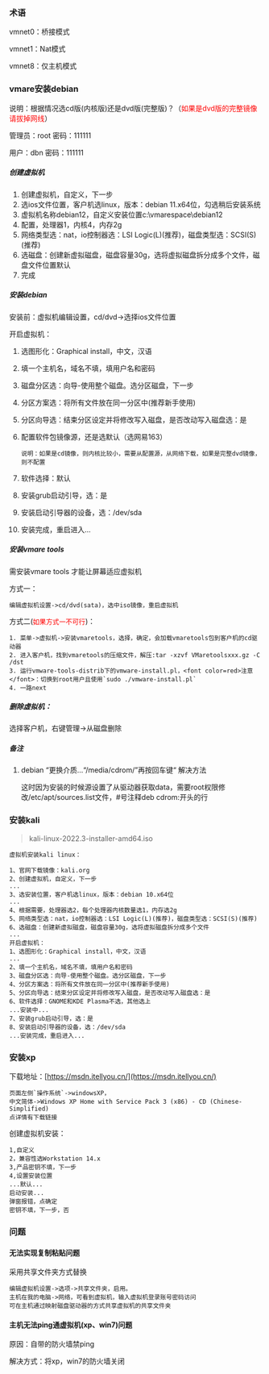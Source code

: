 ### 术语

vmnet0：桥接模式

vmnet1：Nat模式

vmnet8：仅主机模式



### vmare安装debian

说明：根据情况选cd版(内核版)还是dvd版(完整版)？（<font color=red>如果是dvd版的完整镜像请拔掉网线</font>）

管理员：root 密码：111111

用户：dbn 密码：111111

##### 创建虚拟机

1. 创建虚拟机，自定义，下一步
2. 选ios文件位置，客户机选linux，版本：debian 11.x64位，勾选稍后安装系统
3. 虚拟机名称debian12，自定义安装位置c:\vmarespace\debian12
4. 配置，处理器1，内核4，内存2g
5. 网络类型选：nat，io控制器选：LSI Logic(L)(推荐)，磁盘类型选：SCSI(S)(推荐)
6. 选磁盘：创建新虚拟磁盘，磁盘容量30g，选将虚拟磁盘拆分成多个文件，磁盘文件位置默认
7. 完成

##### 安装debian

安装前：虚拟机编辑设置，cd/dvd->选择ios文件位置

开启虚拟机：

1. 选图形化：Graphical install，中文，汉语

2. 填一个主机名，域名不填，填用户名和密码

3. 磁盘分区选：向导-使用整个磁盘。选分区磁盘，下一步

4. 分区方案选：将所有文件放在同一分区中(推荐新手使用)

5. 分区向导选：结束分区设定并将修改写入磁盘，是否改动写入磁盘选：是

6. 配置软件包镜像源，还是选默认（选网易163）

   ```
   说明：如果是cd镜像，则内核比较小，需要从配置源，从网络下载，如果是完整dvd镜像，则不配置
   ```

7. 软件选择：默认

8. 安装grub启动引导，选：是

9. 安装启动引导器的设备，选：/dev/sda

10. 安装完成，重启进入...

##### 安装vmare tools

需安装vmare tools 才能让屏幕适应虚拟机

方式一：

```
编辑虚拟机设置->cd/dvd(sata)，选中iso镜像，重启虚拟机
```

方式二(<font color=red size=2px>如果方式一不可行</font>)：

```
1. 菜单->虚拟机->安装vmaretools，选择，确定，会加载vmaretools包到客户机的cd驱动器
2. 进入客户机，找到vmaretools的压缩文件，解压:tar -xzvf VMaretoolsxxx.gz -C /dst
3. 运行vmware-tools-distrib下的vmware-install.pl，<font color=red>注意</font>：切换到root用户且使用`sudo ./vmware-install.pl`
4. 一路next
```

##### 删除虚拟机：
选择客户机，右键管理->从磁盘删除

##### 备注

1. debian “更换介质...“/media/cdrom/”再按回车键“ 解决方法

   这时因为安装的时候源设置了从驱动器获取data，需要root权限修改/etc/apt/sources.list文件，#号注释deb cdrom:开头的行

### 安装kali

> kali-linux-2022.3-installer-amd64.iso

```
虚拟机安装kali linux：

1、官网下载镜像：kali.org
2、创建虚拟机，自定义，下一步
...
3、选安装位置，客户机选linux，版本：debian 10.x64位
...
4、根据需要，处理器选2，每个处理器内核数量选1，内存选2g
5、网络类型选：nat，io控制器选：LSI Logic(L)(推荐)，磁盘类型选：SCSI(S)(推荐)
6、选磁盘：创建新虚拟磁盘，磁盘容量30g，选将虚拟磁盘拆分成多个文件
...
开启虚拟机：
1、选图形化：Graphical install，中文，汉语
...
2、填一个主机名，域名不填，填用户名和密码
3、磁盘分区选：向导-使用整个磁盘。选分区磁盘，下一步
4、分区方案选：将所有文件放在同一分区中(推荐新手使用)
5、分区向导选：结束分区设定并将修改写入磁盘，是否改动写入磁盘选：是
6、软件选择：GNOME和KDE Plasma不选，其他选上
...安装中...
7、安装grub启动引导，选：是
8、安装启动引导器的设备，选：/dev/sda
...安装完成，重启进入...
```

### 安装xp

下载地址：[https://msdn.itellyou.cn/](https://msdn.itellyou.cn/)

```
页面左侧`操作系统`->windowsXP，
中文简体->Windows XP Home with Service Pack 3 (x86) - CD (Chinese-Simplified)
点详情有下载链接
```

创建虚拟机安装：

```
1,自定义
2，兼容性选Workstation 14.x
3,产品密钥不填，下一步
4,设置安装位置
...默认...
启动安装...
弹窗报错，点确定
密钥不填，下一步，否
```



### 问题

####  无法实现复制粘贴问题

采用共享文件夹方式替换

```
编辑虚拟机设置->选项->共享文件夹，启用。
主机在我的电脑->网络，可看到虚拟机，输入虚拟机登录账号密码访问
可在主机通过映射磁盘驱动器的方式共享虚拟机的共享文件夹
```

#### 主机无法ping通虚拟机(xp、win7)问题

原因：自带的防火墙禁ping

解决方式：将xp，win7的防火墙关闭
